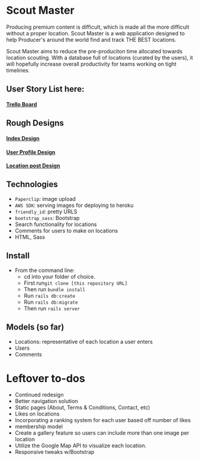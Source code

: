 # Scout Master

Producing premium content is difficult, which is made all the more difficult without a proper location. Scout Master is a web application designed to help Producer's around the world find and track THE BEST locations.

Scout Master aims to reduce the pre-produciton time allocated towards location scouting. With a database full of locations (curated by the users), it will hopefully increase overall productivity for teams working on tight timelines.

## User Story List here:  
#### [Trello Board](https://trello.com/b/k6NWe0WJ/project-2)

## Rough Designs
#### [Index Design](https://www.dropbox.com/s/k69nkjdxbak9jon/Scouter-app-Desktop.png?dl=0)
#### [User Profile Design](https://www.dropbox.com/s/mutqxbidaj26q6z/Desktop-UserProfile.png?dl=0)
#### [Location post Design](https://www.dropbox.com/s/od7ym5lo9035g36/Desktop-location-post.png?dl=0)


## Technologies
- `Paperclip`: image upload
- `AWS SDK`: serving images for deploying to heroku
- `friendly_id`: pretty URLS
- `bootstrap_sass`: Bootstrap
- Search functionality for locations
- Comments for users to make on locations
- HTML, Sass


## Install
- From the command line:
	- cd into your folder of choice.
	- First run`git clone [this repository URL]`
	- Then run `bundle install`
	- Run `rails db:create`
	- Run `rails db:migrate`
	- Then run `rails server`


## Models (so far)
- Locations: representative of each location a user enters
- Users
- Comments


# Leftover to-dos

- Continued redesign
- Better navigation solution
- Static pages (About, Terms & Conditions, Contact, etc)
- Likes on locations
- Incorporating a ranking system for each user based off number of likes
- membership model
- Create a gallery feature so users can include more than one image per location
- Utilize the Google Map API to visualize each location.
- Responsive tweaks w/Bootstrap
